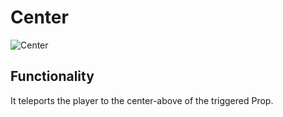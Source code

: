 # Center

![Center](https://i.imgur.com/O3eeI1Q.png)

## Functionality

It teleports the player to the center-above of the triggered Prop.